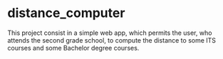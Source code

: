 # distance_computer

This project consist in a simple web app, which permits the user, who attends the second grade school, to compute the distance to some ITS courses and some Bachelor degree courses.
